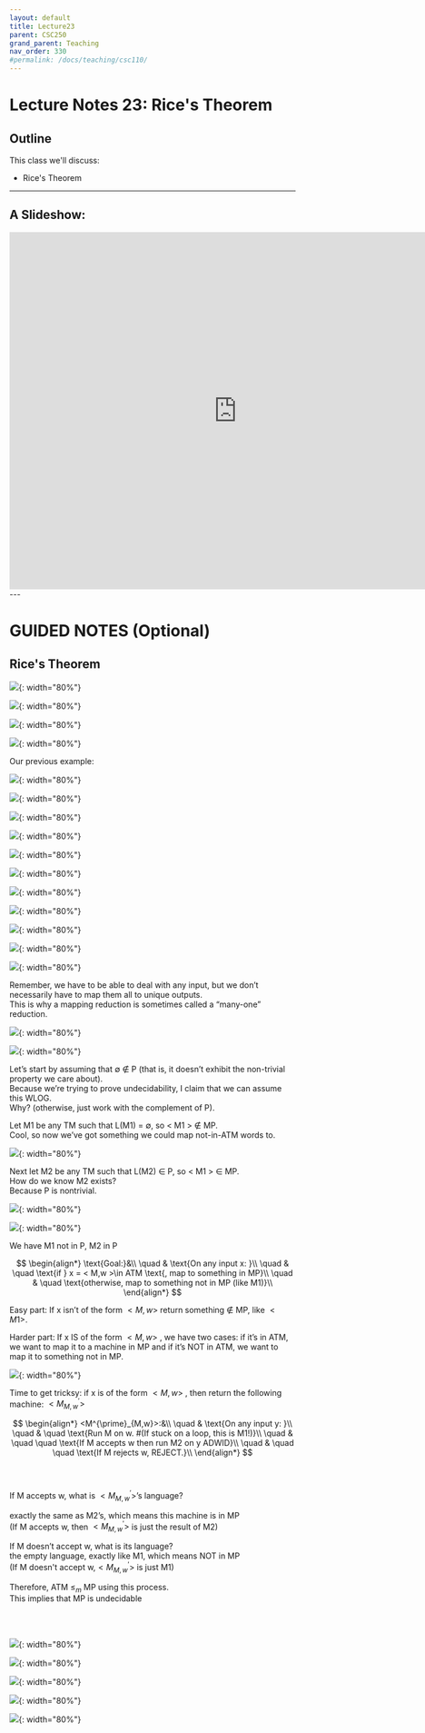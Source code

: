 ```yaml
---
layout: default
title: Lecture23
parent: CSC250
grand_parent: Teaching
nav_order: 330
#permalink: /docs/teaching/csc110/
---  
```



Lecture Notes 23: Rice's Theorem
==============================

Outline
-------

This class we'll discuss:

* Rice's Theorem

  

* * *

A Slideshow:
---------------

<iframe src="https://docs.google.com/presentation/d/e/2PACX-1vSr0NQ4yjLcvUzSkL0K228EWEqqcgYC-Q6Bp4jv-Ic9FZz88luNuhzo6rCu8YTw_NudUWsja7ipCA_p/embed?start=false&loop=false&delayms=60000" frameborder="0" width="800" height="629" allowfullscreen="true" mozallowfullscreen="true" webkitallowfullscreen="true"></iframe>
---



GUIDED NOTES (Optional)
=======================

  
  

Rice's Theorem
-------------------------

  
  
![](../../../assets/images/csc250/lecture26/Rice-02.png){: width="80%"}  
  
  
  
![](../../../assets/images/csc250/lecture26/Rice-03.png){: width="80%"}  
  
  
  
![](../../../assets/images/csc250/lecture26/Rice-04.png){: width="80%"}  
  
  
  
![](../../../assets/images/csc250/lecture26/Rice-05.png){: width="80%"}  
  
Our previous example:  
  
![](../../../assets/images/csc250/lecture26/Rice-06.png){: width="80%"}  
  
  
  
![](../../../assets/images/csc250/lecture26/Rice-07.png){: width="80%"}  
  
  
  
![](../../../assets/images/csc250/lecture26/Rice-08.png){: width="80%"}  
  
  
  
![](../../../assets/images/csc250/lecture26/Rice-09.png){: width="80%"}  
  
  
  
![](../../../assets/images/csc250/lecture26/Rice-10.png){: width="80%"}  
  
  
  
![](../../../assets/images/csc250/lecture26/Rice-11.png){: width="80%"}  
  
  
  
![](../../../assets/images/csc250/lecture26/Rice-12.png){: width="80%"}  
  
  
  
![](../../../assets/images/csc250/lecture26/Rice-13.png){: width="80%"}  
  
  
  
![](../../../assets/images/csc250/lecture26/Rice-14.png){: width="80%"}  
  

  
  
![](../../../assets/images/csc250/lecture26/Rice-15.png){: width="80%"}  
  
  
  
![](../../../assets/images/csc250/lecture26/Rice-16.png){: width="80%"}  
  
Remember, we have to be able to deal with any input, but we don’t necessarily have to map them all to unique outputs.  
This is why a mapping reduction is sometimes called a “many-one” reduction.  
  
  
  
![](../../../assets/images/csc250/lecture26/mapping.png){: width="80%"}  
  
  
  
![](../../../assets/images/csc250/lecture26/Rice-17.png){: width="80%"}  
  
Let’s start by assuming that ∅ ∉ P (that is, it doesn’t exhibit the non-trivial property we care about).  
Because we’re trying to prove undecidability, I claim that we can assume this WLOG.  
Why? (otherwise, just work with the complement of P).  
  
Let M1 be any TM such that L(M1) = ∅, so < M1 > ∉ MP.  
Cool, so now we’ve got something we could map not-in-ATM words to.  
  
  
  
  
![](../../../assets/images/csc250/lecture26/Rice-18.png){: width="80%"}  
  
Next let M2 be any TM such that L(M2) ∈ P, so < M1 > ∈ MP.  
How do we know M2 exists?  
Because P is nontrivial.  
  
  
  
![](../../../assets/images/csc250/lecture26/mapping2.png){: width="80%"}  
  
  
  
![](../../../assets/images/csc250/lecture26/Rice-19.png){: width="80%"}  
  
We have M1 not in P, M2 in P  
  
<!-- Goal:  
on any input x:  
if $x = < M,w >$ $\in$ ATM, map to something in MP  
otherwise, map to something not in MP (like M1)   -->

$$
\begin{align*}
\text{Goal:}&\\
\quad & \text{On any input x:  }\\
\quad & \quad \text{if } x = < M,w >\in ATM \text{, map to something in MP}\\
\quad & \quad \text{otherwise, map to something not in MP (like M1)}\\
\end{align*}
$$


Easy part: If x isn’t of the form $< M,w >$ return something $\notin$ MP, like $< M1 >$.  
  
Harder part: If x IS of the form $< M,w >$ , we have two cases: if it’s in ATM, we want to map it to a machine in MP and if it’s NOT in ATM, we want to map it to something not in MP.  
  
  
  
  
![](../../../assets/images/csc250/lecture26/Rice-20.png){: width="80%"}  
  
Time to get tricksy: if x is of the form $< M,w >$ , then return the following machine: $< M^{\prime}_{M,w} >$  

$$
\begin{align*}
<M^{\prime}_{M,w}>:&\\
\quad & \text{On any input y:  }\\
\quad & \quad \text{Run M on w. #(If stuck on a loop, this is M1!)}\\
\quad & \quad \quad \text{If M accepts w then run M2 on y ADWID}\\
\quad & \quad \quad \text{If M rejects w, REJECT.}\\
\end{align*}
$$
<br><br>
  
  

If M accepts w, what is $<M^{\prime}_{M,w}>$’s language?  

exactly the same as M2’s, which means this machine is in MP  
(If M accepts w, then $< M^{\prime}_{M,w} >$ is just the result of M2)  
  
If M doesn’t accept w, what is its language?  
the empty language, exactly like M1, which means NOT in MP  
(If M doesn't accept w,$< M^{\prime}_{M,w} >$ is just M1)  
  
Therefore, ATM $\leq_m$ MP using this process.  
This implies that MP is undecidable  
  
<br><br>
  
  
![](../../../assets/images/csc250/lecture26/Rice-21.png){: width="80%"}  
  
  
  
![](../../../assets/images/csc250/lecture26/Rice-22.png){: width="80%"}  
  
  
  
![](../../../assets/images/csc250/lecture26/Rice-23.png){: width="80%"}


  
  
![](../../../assets/images/csc250/lecture26/Rice-21.png){: width="80%"}  
  
  
  
![](../../../assets/images/csc250/lecture26/Rice-22.png){: width="80%"}
